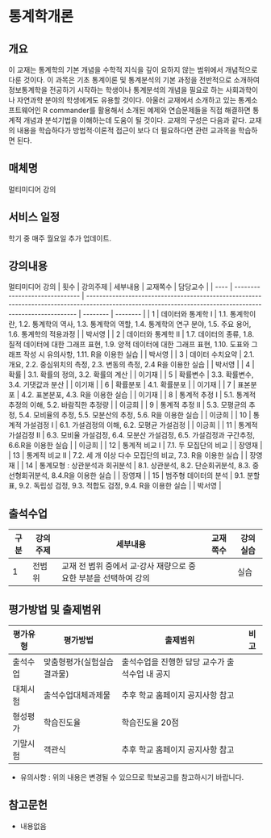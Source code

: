 # 통계학개론
## 개요
 이 교재는 통계학의 기본 개념을 수학적 지식을 깊이 요하지 않는 범위에서 개념적으로 다룬 것이다. 이 과목은 기초 통계이론 및 통계분석의 기본 과정을 전반적으로 소개하여 정보통계학을 전공하기 시작하는 학생이나 통계분석의 개념을 필요로 하는 사회과학이나 자연과학 분야의 학생에게도 유용할 것이다. 아울러 교재에서 소개하고 있는 통계소프트웨어인 R commander를 활용해서 소개된 예제와 연습문제들을 직접 해결하면 통계적 개념과 분석기법을 이해하는데 도움이 될 것이다. 교재의 구성은 다음과 같다. 교재의 내용을 학습하다가 방법적·이론적 접근이 보다 더 필요하다면 관련 교과목을 학습하면 된다.

## 매체명
 멀티미디어 강의

## 서비스 일정
학기 중 매주 월요일 추가 업데이트.

## 강의내용
멀티미디어 강의
| 횟수 | 강의주제                       | 세부내용                                                                                                                                                  | 교재쪽수 | 담당교수 |
| ---- | ------------------------------ | --------------------------------------------------------------------------------------------------------------------------------------------------------- | -------- | -------- |
| 1    | 데이터와 통계학 I              | 1.1. 통계학이란, 1.2. 통계학의 역사, 1.3. 통계학의 역할, 1.4. 통계학의 연구 분야, 1.5. 주요 용어, 1.6. 통계학의 적용과정                                  |          | 박서영   |
| 2    | 데이터와 통계학 II             | 1.7. 데이터의 종류, 1.8. 질적 데이터에 대한 그래프 표현, 1.9. 양적 데이터에 대한 그래프 표현, 1.10. 도표와 그래프 작성 시 유의사항, 1.11. R을 이용한 실습 |          | 박서영   |
| 3    | 데이터 수치요약                | 2.1. 개요, 2.2. 중심위치의 측정, 2.3. 변동의 측정, 2.4 R을 이용한 실습                                                                                    |          | 박서영   |
| 4    | 확률                           | 3.1. 확률의 정의, 3.2. 확률의 계산                                                                                                                        |          | 이기재   |
| 5    | 확률변수                       | 3.3. 확률변수, 3.4. 기댓값과 분산                                                                                                                         |          | 이기재   |
| 6    | 확률분포                       | 4.1. 확률분포                                                                                                                                             |          | 이기재   |
| 7    | 표본분포                       | 4.2. 표본분포, 4.3. R을 이용한 실습                                                                                                                       |          | 이기재   |
| 8    | 통계적 추정 I                  | 5.1. 통계적 추정의 이해, 5.2. 바람직한 추정량                                                                                                             |          | 이긍희   |
| 9    | 통계적 추정 II                 | 5.3. 모평균의 추정, 5.4. 모비율의 추정, 5.5. 모분산의 추정, 5.6. R을 이용한 실습                                                                          |          | 이긍희   |
| 10   | 통계적 가설검정 I              | 6.1. 가설검정의 이해, 6.2. 모평균 가설검정                                                                                                                |          | 이긍희   |
| 11   | 통계적 가설검정 II             | 6.3. 모비율 가설검정, 6.4. 모분산 가설검정, 6.5. 가설검정과 구간추정, 6.6.R을 이용한 실습                                                                 |          | 이긍희   |
| 12   | 통계적 비교 I                  | 7.1. 두 모집단의 비교                                                                                                                                     |          | 장영재   |
| 13   | 통계적 비교 II                 | 7.2. 세 개 이상 다수 모집단의 비교, 7.3. R을 이용한 실습                                                                                                  |          | 장영재   |
| 14   | 통계모형 : 상관분석과 회귀분석 | 8.1. 상관분석, 8.2. 단순회귀분석, 8.3. 중선형회귀분석, 8.4.R을 이용한 실습                                                                                |          | 장영재   |
| 15   | 범주형 데이터의 분석           | 9.1. 분할표, 9.2. 독립성 검정, 9.3. 적합도 검정, 9.4. R을 이용한 실습                                                                                     |          | 박서영   |

## 출석수업
| 구분 | 강의주제 | 세부내용                                                         | 교재쪽수 | 강의실습 |
| ---- | -------- | ---------------------------------------------------------------- | -------- | -------- |
| 1    | 전범위   | 교재 전 범위 중에서 교·강사 재량으로 중요한 부분을 선택하여 강의 |          | 실습     |

## 평가방법 및 출제범위
| 평가유형 | 평가방법                   | 출제범위                                       | 비고 |
| -------- | -------------------------- | ---------------------------------------------- | ---- |
| 출석수업 | 맞춤형평가(실험실습결과물) | 출석수업을 진행한 담당 교수가 출석수업 내 공지 |      |
| 대체시험 | 출석수업대체과제물         | 추후 학교 홈페이지 공지사항 참고               |      |
| 형성평가 | 학습진도율                 | 학습진도율 20점                                |      |
| 기말시험 | 객관식                     | 추후 학교 홈페이지 공지사항 참고               |      |

- 유의사항 : 위의 내용은 변경될 수 있으므로 학보공고를 참고하시기 바랍니다.

## 참고문헌
- 내용없음
